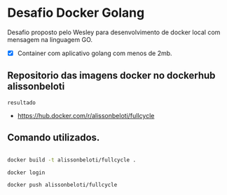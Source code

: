 # Desafio Docker Golang
Desafio proposto pelo Wesley para desenvolvimento de docker local com mensagem na linguagem GO.

- [x] Container com aplicativo golang com menos de 2mb.

## Repositorio das imagens docker no dockerhub alissonbeloti
```resultado```
- https://hub.docker.com/r/alissonbeloti/fullcycle

## Comando utilizados.

```bash

docker build -t alissonbeloti/fullcycle .

docker login

docker push alissonbeloti/fullcycle

```